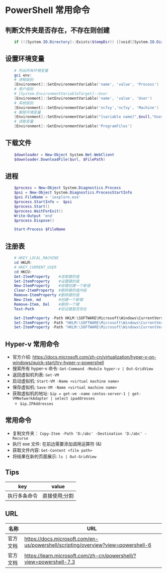# PowerShell 常用命令

## 判断文件夹是否存在，不存在则创建

```PowerShell
    if (![System.IO.Directory]::Exists($tempDir)) {[void][System.IO.Directory]::CreateDirectory($tempDir)}
```

## 设置环境变量

```PowerShell
    # 列出所有环境变量
    gci env:
    # 进程级别
    [Environment]::SetEnvironmentVariable('name', 'value', 'Process')
    # 用户级别
    # [System.EnvironmentVariableTarget]::User
    [Environment]::SetEnvironmentVariable('name', 'value', 'User')
    # 系统级别
    [Environment]::SetEnvironmentVariable('ncfxy','ncfxy', 'Machine')
    # 删除环境变量
    [Environment]::SetEnvironmentVariable("[variable name]",$null,"User")
    # 读取变量
    [Environment]::GetEnvironmentVariable('ProgramFiles')
```

## 下载文件

```PowerShell
    $downloader = New-Object System.Net.WebClient
    $downloader.DownloadFile($url, $FilePath)
```

## 进程

```PowerShell
    $process = New-Object System.Diagnostics.Process
    $psi = New-Object System.Diagnostics.ProcessStartInfo
    $psi.FileName = 'iexplore.exe'
    $process.StartInfo =  $psi
    $process.Start()
    $process.WaitForExit()
    Write-Output 'end'
    $process.Dispose()
```

```PowerShell
    Start-Process $FileName
```

## 注册表

```PowerShell
    # HKEY_LOCAL_MACHINE
    cd HKLM:
    # HKEY_CURRENT_USER
    cd HKCU:
    Get-ItemProperty    #读取键的值
    Set-ItemProperty    #设置键的值
    New-ItemProperty    #给键创建一个新值
    Clear-ItemProperty  #删除键的值内容
    Remove-ItemProperty #删除键的值
    New-Item, md        #创建一个新键
    Remove-Item, Del    #删除一个键
    Test-Path           #验证键是否存在

    Get-ItemProperty -Path HKLM:\SOFTWARE\Microsoft\Windows\CurrentVersion -Name "ProgramFilesDir"
    Set-ItemProperty -Path "HKLM:\SOFTWARE\Microsoft\Windows\CurrentVersion" -Name "ProgramFilesDir" -Value "D:\ncfxy\software"
    Set-ItemProperty -Path "HKLM:\SOFTWARE\Microsoft\Windows\CurrentVersion" -Name "ProgramFilesDir (x86)" -Value "D:\ncfxy\software"
```

## Hyper-v 常用命令

- 官方介绍: <https://docs.microsoft.com/zh-cn/virtualization/hyper-v-on-windows/quick-start/try-hyper-v-powershell>
- 搜索所有 hyper-v 命令: `Get-Command -Module hyper-v | Out-GridView`
- 返回虚拟机列表: `Get-VM`
- 启动虚拟机: `Start-VM -Name <virtual machine name>`
- 保存虚拟机: `Save-VM -Name <virtual machine name>`
- 获取虚拟机的地址: `$ip = get-vm -name centos-server-1 | get-VMNetworkAdapter | select ipaddresses`
  - `$ip.IPAddresses`

## 常用命令

- 复制文件夹： `Copy-Item -Path 'D:/abc' -Destination 'D:/abc' -Recurse`
- 执行 exe 文件: 在前边需要添加调用运算符 (&)
- 获取文件内容: `Get-Content <file path>`
- 将结果在新的页面展示: `ls | Out-GridView`

## Tips

| key          | value         |
| ------------ | ------------- |
| 执行多条命令 | 直接使用;分割 |

## URL

| 名称     | URL                                                                              |
| -------- | -------------------------------------------------------------------------------- |
| 官方文档 | https://docs.microsoft.com/en-us/powershell/scripting/overview?view=powershell-6 |
| 官方文档 | <https://learn.microsoft.com/zh-cn/powershell/?view=powershell-7.3>              |
